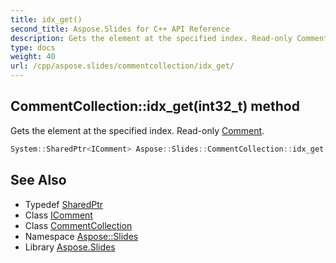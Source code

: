 ```yaml
---
title: idx_get()
second_title: Aspose.Slides for C++ API Reference
description: Gets the element at the specified index. Read-only Comment.
type: docs
weight: 40
url: /cpp/aspose.slides/commentcollection/idx_get/
---
```

## CommentCollection::idx_get(int32_t) method


Gets the element at the specified index. Read-only [Comment](../../comment/).

```cpp
System::SharedPtr<IComment> Aspose::Slides::CommentCollection::idx_get(int32_t index) override
```

## See Also

* Typedef [SharedPtr](../../system/sharedptr/)
* Class [IComment](../icomment/)
* Class [CommentCollection](./)
* Namespace [Aspose::Slides](../)
* Library [Aspose.Slides](../../)